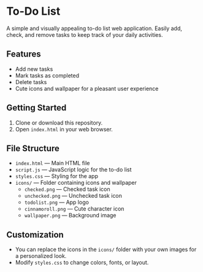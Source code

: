 # To-Do List

A simple and visually appealing to-do list web application. Easily add, check, and remove tasks to keep track of your daily activities.

## Features
- Add new tasks
- Mark tasks as completed
- Delete tasks
- Cute icons and wallpaper for a pleasant user experience

## Getting Started
1. Clone or download this repository.
2. Open `index.html` in your web browser.

## File Structure
- `index.html` — Main HTML file
- `script.js` — JavaScript logic for the to-do list
- `styles.css` — Styling for the app
- `icons/` — Folder containing icons and wallpaper
	- `checked.png` — Checked task icon
	- `unchecked.png` — Unchecked task icon
	- `todolist.png` — App logo
	- `cinnamoroll.png` — Cute character icon
	- `wallpaper.png` — Background image

## Customization
- You can replace the icons in the `icons/` folder with your own images for a personalized look.
- Modify `styles.css` to change colors, fonts, or layout.
